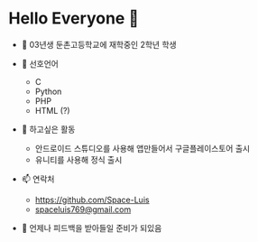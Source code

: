 # Hello Everyone 👋


- 🔭 03년생 둔촌고등학교에 재학중인 2학년 학생

- 🌱 선호언어
   - C
   - Python
   - PHP
   - HTML (?)
   
- 🤔 하고싶은 활동
   - 안드로이드 스튜디오를 사용해 앱만들어서 구글플레이스토어 출시
   - 유니티를 사용해 정식 출시
   
- 📫 연락처
   - https://github.com/Space-Luis
   - spaceluis769@gmail.com
   
- 💬 언제나 피드백을 받아들일 준비가 되있음

